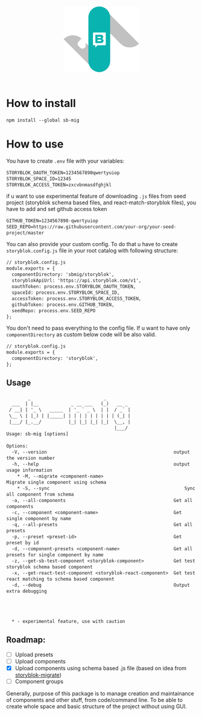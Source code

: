 <div style="width: 200px; height: 200px; margin: 2em auto;">
    <img src="./sb-mig-logo.svg" alt="Logo" style=" display: block;" />
</div>

# How to install

```
npm install --global sb-mig
```

# How to use

You have to create `.env` file with your variables:

```
STORYBLOK_OAUTH_TOKEN=1234567890qwertyuiop
STORYBLOK_SPACE_ID=12345
STORYBLOK_ACCESS_TOKEN=zxcvbnmasdfghjkl
```

if u want to use experimental feature of downloading `.js` files from seed project (storyblok schema based files, and react-match-storyblok files), you have to add and set github access token

```
GITHUB_TOKEN=1234567890-qwertyuiop
SEED_REPO=https://raw.githubusercontent.com/your-org/your-seed-project/master
```

You can also provide your custom config. To do that u have to create `storyblok.config.js` file in your root catalog with following structure:

```
// storyblok.config.js
module.exports = {
  componentDirectory: 'sbmig/storyblok',
  storyblokApiUrl: 'https://api.storyblok.com/v1',
  oauthToken: process.env.STORYBLOK_OAUTH_TOKEN,
  spaceId: process.env.STORYBLOK_SPACE_ID,
  accessToken: process.env.STORYBLOK_ACCESS_TOKEN,
  githubToken: process.env.GITHUB_TOKEN,
  seedRepo: process.env.SEED_REPO
};
```

You don't need to pass everything to the config file. If u want to have only `componentDirectory` as custom below code will be also valid. 

```
// storyblok.config.js
module.exports = {
  componentDirectory: 'storyblok',
};
```

## Usage

```
        _                           _
  ___  | |__            _ __ ___   (_)   __ _
 / __| | '_ \   _____  | '_ ` _ \  | |  / _` |
 \__ \ | |_) | |_____| | | | | | | | | | (_| |
 |___/ |_.__/          |_| |_| |_| |_|  \__, |
                                        |___/
Usage: sb-mig [options]

Options:
  -V, --version                                               output the version number
  -h, --help                                                  output usage information
    * -M, --migrate <component-name>                              Migrate single component using schema
    * -S, --sync                                                  Sync all component from schema
  -a, --all-components                                        Get all components
  -c, --component <component-name>                            Get single component by name
  -q, --all-presets                                           Get all presets
  -p, --preset <preset-id>                                    Get preset by id
  -d, --component-presets <component-name>                    Get all presets for single component by name
  -z, --get-sb-test-component <storyblok-component>           Get test storyblok schema based component
  -x, --get-react-test-component <storyblok-react-component>  Get test react matching to schema based component
  -d, --debug                                                 Output extra debugging
  



  * - experimental feature, use with caution
```

## Roadmap:

- [ ] Upload presets
- [ ] Upload components
- [x] Upload components using schema based .js file (based on idea from [storyblok-migrate](https://github.com/maoberlehner/storyblok-migrate))
- [ ] Component groups

Generally, purpose of this package is to manage creation and maintainance of components and other stuff, from code/command line.
To be able to create whole space and basic structure of the project without using GUI.
